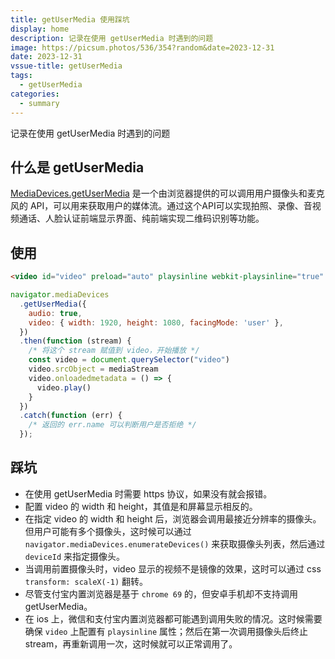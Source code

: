 ```yaml
---
title: getUserMedia 使用踩坑
display: home
description: 记录在使用 getUserMedia 时遇到的问题
image: https://picsum.photos/536/354?random&date=2023-12-31
date: 2023-12-31
vssue-title: getUserMedia
tags:
  - getUserMedia
categories:
  - summary
---
```


记录在使用 getUserMedia 时遇到的问题

<!-- more -->

## 什么是 getUserMedia

[MediaDevices.getUserMedia](https://developer.mozilla.org/zh-CN/docs/Web/API/MediaDevices/getUserMedia) 是一个由浏览器提供的可以调用用户摄像头和麦克风的 API，可以用来获取用户的媒体流。通过这个API可以实现拍照、录像、音视频通话、人脸认证前端显示界面、纯前端实现二维码识别等功能。

## 使用

```html
<video id="video" preload="auto" playsinline webkit-playsinline="true" autoplay loop muted />
```

``` js
navigator.mediaDevices
  .getUserMedia({
    audio: true,
    video: { width: 1920, height: 1080, facingMode: 'user' },
  })
  .then(function (stream) {
    /* 将这个 stream 赋值到 video，开始播放 */
    const video = document.querySelector("video")
    video.srcObject = mediaStream
    video.onloadedmetadata = () => {
      video.play()
    }
  })
  .catch(function (err) {
    /* 返回的 err.name 可以判断用户是否拒绝 */
  });
```

## 踩坑

- 在使用 getUserMedia 时需要 https 协议，如果没有就会报错。
- 配置 video 的 width 和 height，其值是和屏幕显示相反的。
- 在指定 video 的 width 和 height 后，浏览器会调用最接近分辨率的摄像头。但用户可能有多个摄像头，这时候可以通过 `navigator.mediaDevices.enumerateDevices()` 来获取摄像头列表，然后通过 `deviceId` 来指定摄像头。
- 当调用前置摄像头时，video 显示的视频不是镜像的效果，这时可以通过 css `transform: scaleX(-1)` 翻转。
- 尽管支付宝内置浏览器是基于 `chrome 69` 的，但安卓手机却不支持调用 getUserMedia。
- 在 ios 上，微信和支付宝内置浏览器都可能遇到调用失败的情况。这时候需要确保 `video` 上配置有 `playsinline` 属性；然后在第一次调用摄像头后终止 stream，再重新调用一次，这时候就可以正常调用了。
